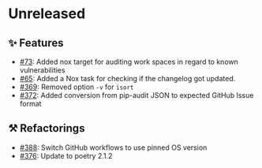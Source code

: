 # Unreleased

## ✨ Features

* [#73](https://github.com/exasol/python-toolbox/issues/73): Added nox target for auditing work spaces in regard to known vulnerabilities
* [#65](https://github.com/exasol/python-toolbox/issues/65): Added a Nox task for checking if the changelog got updated.
* [#369](https://github.com/exasol/python-toolbox/issues/369): Removed option `-v` for `isort`
* [#372](https://github.com/exasol/python-toolbox/issues/372): Added conversion from pip-audit JSON to expected GitHub Issue format

## ⚒️ Refactorings
* [#388](https://github.com/exasol/python-toolbox/issues/388): Switch GitHub workflows to use pinned OS version
* [#376](https://github.com/exasol/python-toolbox/issues/376): Update to poetry 2.1.2